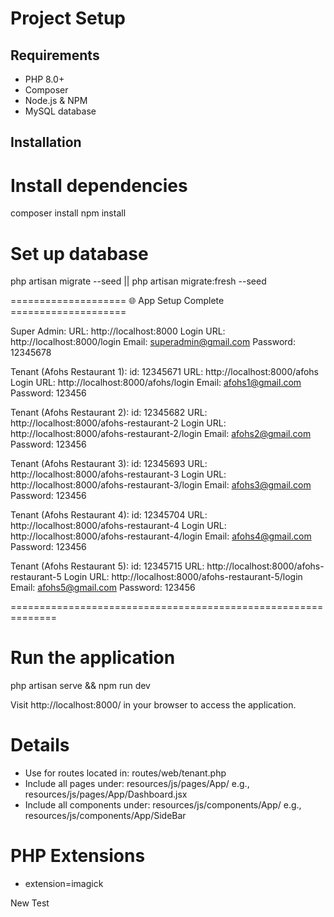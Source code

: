 # Project Setup

## Requirements

- PHP 8.0+
- Composer
- Node.js & NPM
- MySQL database

## Installation

# Install dependencies

composer install
npm install

# Set up database

php artisan migrate --seed || php artisan migrate:fresh --seed

==================== 🌐 App Setup Complete ====================

Super Admin:
URL: http://localhost:8000
Login URL: http://localhost:8000/login
Email: superadmin@gmail.com
Password: 12345678

Tenant (Afohs Restaurant 1):
id: 12345671
URL: http://localhost:8000/afohs
Login URL: http://localhost:8000/afohs/login
Email: afohs1@gmail.com
Password: 123456

Tenant (Afohs Restaurant 2):
id: 12345682
URL: http://localhost:8000/afohs-restaurant-2
Login URL: http://localhost:8000/afohs-restaurant-2/login
Email: afohs2@gmail.com
Password: 123456

Tenant (Afohs Restaurant 3):
id: 12345693
URL: http://localhost:8000/afohs-restaurant-3
Login URL: http://localhost:8000/afohs-restaurant-3/login
Email: afohs3@gmail.com
Password: 123456

Tenant (Afohs Restaurant 4):
id: 12345704
URL: http://localhost:8000/afohs-restaurant-4
Login URL: http://localhost:8000/afohs-restaurant-4/login
Email: afohs4@gmail.com
Password: 123456

Tenant (Afohs Restaurant 5):
id: 12345715
URL: http://localhost:8000/afohs-restaurant-5
Login URL: http://localhost:8000/afohs-restaurant-5/login
Email: afohs5@gmail.com
Password: 123456

==============================================================

# Run the application

php artisan serve
&&
npm run dev

Visit http://localhost:8000/ in your browser to access the application.

# Details

- Use for routes located in: routes/web/tenant.php
- Include all pages under: resources/js/pages/App/
  e.g., resources/js/pages/App/Dashboard.jsx
- Include all components under: resources/js/components/App/
  e.g., resources/js/components/App/SideBar

# PHP Extensions

- extension=imagick

New Test